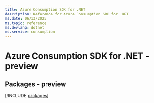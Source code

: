 ```yaml
---
title: Azure Consumption SDK for .NET
description: Reference for Azure Consumption SDK for .NET
ms.date: 06/13/2025
ms.topic: reference
ms.devlang: dotnet
ms.service: consumption
---
```

# Azure Consumption SDK for .NET - preview
## Packages - preview
[!INCLUDE [packages](consumption-index.md)]